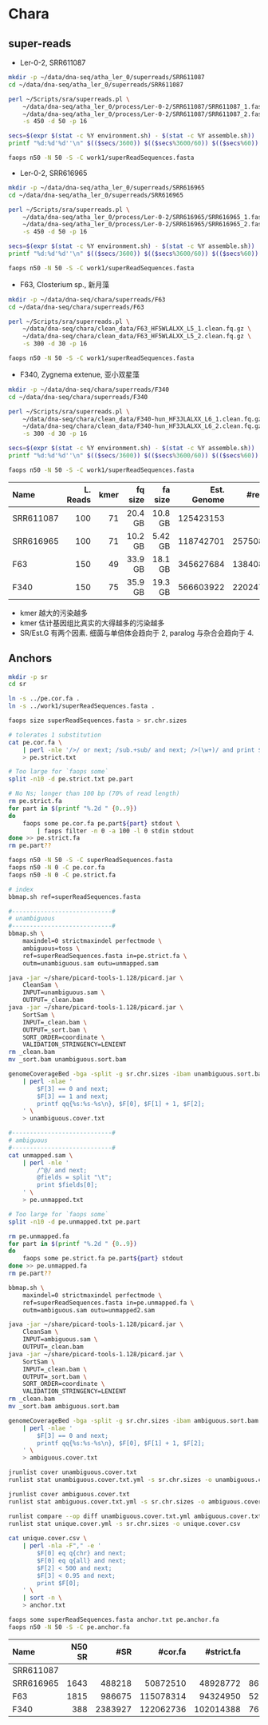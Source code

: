 # Chara

## super-reads

* Ler-0-2, SRR611087

```bash
mkdir -p ~/data/dna-seq/atha_ler_0/superreads/SRR611087
cd ~/data/dna-seq/atha_ler_0/superreads/SRR611087

perl ~/Scripts/sra/superreads.pl \
    ~/data/dna-seq/atha_ler_0/process/Ler-0-2/SRR611087/SRR611087_1.fastq.gz \
    ~/data/dna-seq/atha_ler_0/process/Ler-0-2/SRR611087/SRR611087_2.fastq.gz \
    -s 450 -d 50 -p 16

secs=$(expr $(stat -c %Y environment.sh) - $(stat -c %Y assemble.sh))
printf "%d:%d'%d''\n" $(($secs/3600)) $(($secs%3600/60)) $(($secs%60))

faops n50 -N 50 -S -C work1/superReadSequences.fasta
```

* Ler-0-2, SRR616965

```bash
mkdir -p ~/data/dna-seq/atha_ler_0/superreads/SRR616965
cd ~/data/dna-seq/atha_ler_0/superreads/SRR616965

perl ~/Scripts/sra/superreads.pl \
    ~/data/dna-seq/atha_ler_0/process/Ler-0-2/SRR616965/SRR616965_1.fastq.gz \
    ~/data/dna-seq/atha_ler_0/process/Ler-0-2/SRR616965/SRR616965_2.fastq.gz \
    -s 450 -d 50 -p 16

secs=$(expr $(stat -c %Y environment.sh) - $(stat -c %Y assemble.sh))
printf "%d:%d'%d''\n" $(($secs/3600)) $(($secs%3600/60)) $(($secs%60))

faops n50 -N 50 -S -C work1/superReadSequences.fasta
```

* F63, Closterium sp., 新月藻

```bash
mkdir -p ~/data/dna-seq/chara/superreads/F63
cd ~/data/dna-seq/chara/superreads/F63

perl ~/Scripts/sra/superreads.pl \
    ~/data/dna-seq/chara/clean_data/F63_HF5WLALXX_L5_1.clean.fq.gz \
    ~/data/dna-seq/chara/clean_data/F63_HF5WLALXX_L5_2.clean.fq.gz \
    -s 300 -d 30 -p 16

faops n50 -N 50 -S -C work1/superReadSequences.fasta
```

* F340, Zygnema extenue, 亚小双星藻

```bash
mkdir -p ~/data/dna-seq/chara/superreads/F340
cd ~/data/dna-seq/chara/superreads/F340

perl ~/Scripts/sra/superreads.pl \
    ~/data/dna-seq/chara/clean_data/F340-hun_HF3JLALXX_L6_1.clean.fq.gz \
    ~/data/dna-seq/chara/clean_data/F340-hun_HF3JLALXX_L6_2.clean.fq.gz \
    -s 300 -d 30 -p 16

secs=$(expr $(stat -c %Y environment.sh) - $(stat -c %Y assemble.sh))
printf "%d:%d'%d''\n" $(($secs/3600)) $(($secs%3600/60)) $(($secs%60))

faops n50 -N 50 -S -C work1/superReadSequences.fasta
```

| Name      | L. Reads | kmer | fq size | fa size | Est. Genome |   #reads | Run time |    Sum SR | SR/Est.G |
|:----------|---------:|-----:|--------:|--------:|------------:|---------:|:--------:|----------:|---------:|
| SRR611087 |      100 |   71 | 20.4 GB | 10.8 GB |   125423153 |          |          |           |          |
| SRR616965 |      100 |   71 | 10.2 GB | 5.42 GB |   118742701 | 25750807 |          | 186951724 |     1.57 |
| F63       |      150 |   49 | 33.9 GB | 18.1 GB |   345627684 | 13840871 |  4:30'   | 697371843 |     2.02 |
| F340      |      150 |   75 | 35.9 GB | 19.3 GB |   566603922 | 22024705 |  3:21'   | 852873811 |     1.51 |

* kmer 越大的污染越多
* kmer 估计基因组比真实的大得越多的污染越多
* SR/Est.G 有两个因素. 细菌与单倍体会趋向于 2, paralog 与杂合会趋向于 4.

## Anchors

```bash
mkdir -p sr
cd sr

ln -s ../pe.cor.fa .
ln -s ../work1/superReadSequences.fasta .

faops size superReadSequences.fasta > sr.chr.sizes

# tolerates 1 substitution
cat pe.cor.fa \
    | perl -nle '/>/ or next; /sub.+sub/ and next; />(\w+)/ and print $1;' \
    > pe.strict.txt

# Too large for `faops some`
split -n10 -d pe.strict.txt pe.part

# No Ns; longer than 100 bp (70% of read length)
rm pe.strict.fa
for part in $(printf "%.2d " {0..9})
do 
    faops some pe.cor.fa pe.part${part} stdout \
        | faops filter -n 0 -a 100 -l 0 stdin stdout
done >> pe.strict.fa
rm pe.part??

faops n50 -N 50 -S -C superReadSequences.fasta
faops n50 -N 0 -C pe.cor.fa
faops n50 -N 0 -C pe.strict.fa

# index
bbmap.sh ref=superReadSequences.fasta

#----------------------------#
# unambiguous
#----------------------------#
bbmap.sh \
    maxindel=0 strictmaxindel perfectmode \
    ambiguous=toss \
    ref=superReadSequences.fasta in=pe.strict.fa \
    outm=unambiguous.sam outu=unmapped.sam

java -jar ~/share/picard-tools-1.128/picard.jar \
    CleanSam \
    INPUT=unambiguous.sam \
    OUTPUT=_clean.bam
java -jar ~/share/picard-tools-1.128/picard.jar \
    SortSam \
    INPUT=_clean.bam \
    OUTPUT=_sort.bam \
    SORT_ORDER=coordinate \
    VALIDATION_STRINGENCY=LENIENT
rm _clean.bam
mv _sort.bam unambiguous.sort.bam

genomeCoverageBed -bga -split -g sr.chr.sizes -ibam unambiguous.sort.bam \
    | perl -nlae '
        $F[3] == 0 and next;
        $F[3] == 1 and next;
        printf qq{%s:%s-%s\n}, $F[0], $F[1] + 1, $F[2];
    ' \
    > unambiguous.cover.txt

#----------------------------#
# ambiguous
#----------------------------#
cat unmapped.sam \
    | perl -nle '
        /^@/ and next;
        @fields = split "\t";
        print $fields[0];
    ' \
    > pe.unmapped.txt

# Too large for `faops some`
split -n10 -d pe.unmapped.txt pe.part

rm pe.unmapped.fa
for part in $(printf "%.2d " {0..9})
do 
    faops some pe.strict.fa pe.part${part} stdout
done >> pe.unmapped.fa
rm pe.part??

bbmap.sh \
    maxindel=0 strictmaxindel perfectmode \
    ref=superReadSequences.fasta in=pe.unmapped.fa \
    outm=ambiguous.sam outu=unmapped2.sam

java -jar ~/share/picard-tools-1.128/picard.jar \
    CleanSam \
    INPUT=ambiguous.sam \
    OUTPUT=_clean.bam
java -jar ~/share/picard-tools-1.128/picard.jar \
    SortSam \
    INPUT=_clean.bam \
    OUTPUT=_sort.bam \
    SORT_ORDER=coordinate \
    VALIDATION_STRINGENCY=LENIENT
rm _clean.bam
mv _sort.bam ambiguous.sort.bam

genomeCoverageBed -bga -split -g sr.chr.sizes -ibam ambiguous.sort.bam \
    | perl -nlae '
        $F[3] == 0 and next;
        printf qq{%s:%s-%s\n}, $F[0], $F[1] + 1, $F[2];
    ' \
    > ambiguous.cover.txt

jrunlist cover unambiguous.cover.txt 
runlist stat unambiguous.cover.txt.yml -s sr.chr.sizes -o unambiguous.cover.csv

jrunlist cover ambiguous.cover.txt 
runlist stat ambiguous.cover.txt.yml -s sr.chr.sizes -o ambiguous.cover.csv

runlist compare --op diff unambiguous.cover.txt.yml ambiguous.cover.txt.yml -o unique.cover.yml
runlist stat unique.cover.yml -s sr.chr.sizes -o unique.cover.csv
 
cat unique.cover.csv \
    | perl -nla -F"," -e '
        $F[0] eq q{chr} and next;
        $F[0] eq q{all} and next;
        $F[2] < 500 and next;
        $F[3] < 0.95 and next;
        print $F[0];
    ' \
    | sort -n \
    > anchor.txt

faops some superReadSequences.fasta anchor.txt pe.anchor.fa
faops n50 -N 50 -S -C pe.anchor.fa

```

| Name      | N50 SR |     #SR |   #cor.fa | #strict.fa | Sum anchor | N50 anchor |
|:----------|-------:|--------:|----------:|-----------:|-----------:|-----------:|
| SRR611087 |        |         |           |            |            |            |
| SRR616965 |   1643 |  488218 |  50872510 |   48928772 |   86327581 |       3446 |
| F63       |   1815 |  986675 | 115078314 |   94324950 |   52342433 |       4003 |
| F340      |    388 | 2383927 | 122062736 |  102014388 |   76859329 |       1105 |
